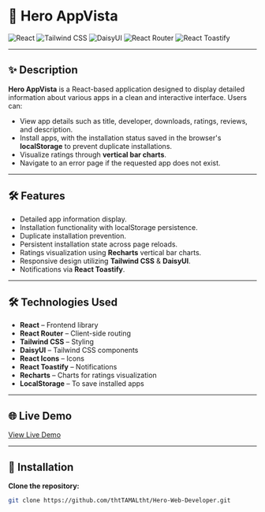 # 🚀 Hero AppVista

![React](https://img.shields.io/badge/React-19.2.0-blue?logo=react&logoColor=white)
![Tailwind CSS](https://img.shields.io/badge/TailwindCSS-4.1.14-blue?logo=tailwindcss&logoColor=white)
![DaisyUI](https://img.shields.io/badge/DaisyUI-5.1.29-pink?logo=tailwindcss&logoColor=white)
![React Router](https://img.shields.io/badge/React_Router-7.9.3-red?logo=reactrouter&logoColor=white)
![React Toastify](https://img.shields.io/badge/Toastify-11.0.5-yellow?logo=react&logoColor=white)


---

## ✨ Description
**Hero AppVista** is a React-based application designed to display detailed information about various apps in a clean and interactive interface. Users can:

- View app details such as title, developer, downloads, ratings, reviews, and description.
- Install apps, with the installation status saved in the browser's **localStorage** to prevent duplicate installations.
- Visualize ratings through **vertical bar charts**.
- Navigate to an error page if the requested app does not exist.

---

## 🛠 Features
- Detailed app information display.
- Installation functionality with localStorage persistence.
- Duplicate installation prevention.
- Persistent installation state across page reloads.
- Ratings visualization using **Recharts** vertical bar charts.
- Responsive design utilizing **Tailwind CSS** & **DaisyUI**.
- Notifications via **React Toastify**.

---

## 🛠 Technologies Used
- **React** – Frontend library
- **React Router** – Client-side routing
- **Tailwind CSS** – Styling
- **DaisyUI** – Tailwind CSS components
- **React Icons** – Icons
- **React Toastify** – Notifications
- **Recharts** – Charts for ratings visualization
- **LocalStorage** – To save installed apps

---

## 🌐 Live Demo
[View Live Demo](https://https://hero-app-vista.netlify.app/)

---

## 🚀 Installation

**Clone the repository:**
   ```bash
   git clone https://github.com/thtTAMALtht/Hero-Web-Developer.git